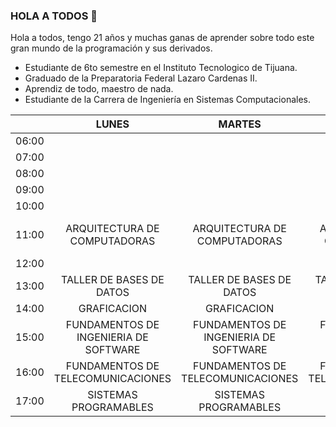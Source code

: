 ### HOLA A TODOS 👋


Hola a todos, tengo 21 años y muchas ganas de aprender sobre todo este gran mundo de la programación y sus derivados.  

- Estudiante de 6to semestre en el Instituto Tecnologico de Tijuana. 
- Graduado de la Preparatoria Federal Lazaro Cardenas II.
- Aprendiz de todo, maestro de nada. 
- Estudiante de la Carrera de Ingeniería en Sistemas Computacionales. 


|       |                 LUNES                 |                 MARTES                |               MIÉRCOLES               |                 JUEVES                |            VIERNES           |   |   |
|:-----:|:-------------------------------------:|:-------------------------------------:|:-------------------------------------:|:-------------------------------------:|:----------------------------:|:-:|---|
| 06:00 |                                       |                                       |                                       |                                       |                              |   |   |
| 07:00 |                                       |                                       |                                       |                                       |                              |   |   |
| 08:00 |                                       |                                       |                                       |                                       |                              |   |   |
| 09:00 |                                       |                                       |                                       |                                       |                              |   |   |
| 10:00 |                                       |                                       |                                       |                                       |                              |   |   |
| 11:00 | ARQUITECTURA DE COMPUTADORAS          | ARQUITECTURA DE COMPUTADORAS          | ARQUITECTURA DE COMPUTADORAS          | ARQUITECTURA DE COMPUTADORAS          | ARQUITECTURA DE COMPUTADORAS |   |   |
| 12:00 |                                       |                                       |                                       |                                       |                              |   |   |
| 13:00 | TALLER DE BASES DE DATOS              | TALLER DE BASES DE DATOS              | TALLER DE BASES DE DATOS              | TALLER DE BASES DE DATOS              |                              |   |   |
| 14:00 | GRAFICACION                           | GRAFICACION                           | GRAFICACION                           | GRAFICACION                           |                              |   |   |
| 15:00 | FUNDAMENTOS DE INGENIERIA DE SOFTWARE | FUNDAMENTOS DE INGENIERIA DE SOFTWARE | FUNDAMENTOS DE INGENIERIA DE SOFTWARE | FUNDAMENTOS DE INGENIERIA DE SOFTWARE |                              |   |   |
| 16:00 | FUNDAMENTOS DE TELECOMUNICACIONES     | FUNDAMENTOS DE TELECOMUNICACIONES     | FUNDAMENTOS DE TELECOMUNICACIONES     | FUNDAMENTOS DE TELECOMUNICACIONES     |                              |   |   |
| 17:00 | SISTEMAS PROGRAMABLES                 | SISTEMAS PROGRAMABLES                 | SISTEMAS PROGRAMABLES                 | SISTEMAS PROGRAMABLES                 |                              |   |   |
